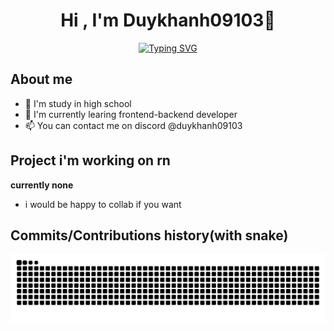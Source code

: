 <div align="center">
  <h1>Hi , I'm Duykhanh09103👋 </h1>
<a href="https://git.io/typing-svg"><img src="https://readme-typing-svg.demolab.com?font=Fira+Code&pause=1000&center=true&vCenter=true&random=false&width=435&lines=Beginner+progammer;Currently+not+doing+anything;Thanks+for+visiting+my+profile" alt="Typing SVG" /></a>
</div>

## About me
- 🏫 I'm study in high school
- 🌱 I'm currently learing frontend-backend developer
- 📫 You can contact me on discord @duykhanh09103
## Project i'm working on rn
 **currently none**
 - i would be happy to collab if you want
## Commits/Contributions  history(with snake)
<picture>
  <source media="(prefers-color-scheme: dark)" srcset="https://raw.githubusercontent.com/duykhanh09103/duykhanh09103/output/github-contribution-grid-snake-dark.svg">
  <source media="(prefers-color-scheme: light)" srcset="https://raw.githubusercontent.com/duykhanh09103/duykhanh09103/output/github-contribution-grid-snake.svg">
  <img alt="github contribution grid snake animation" src="https://raw.githubusercontent.com/duykhanh09103/duykhanh09103/output/github-contribution-grid-snake.svg">
</picture>

